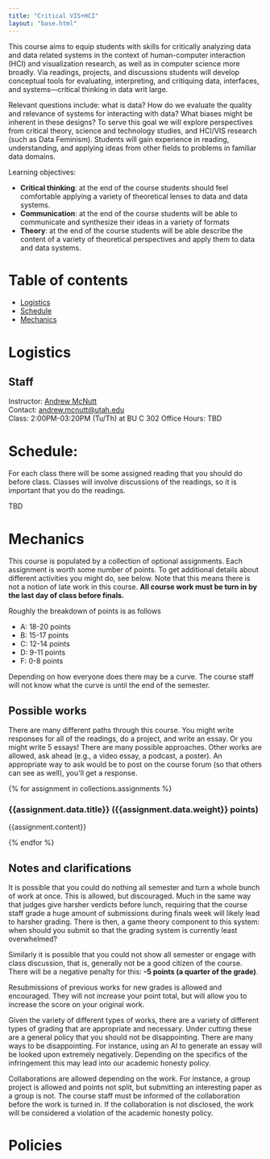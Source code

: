 ```yaml
---
title: "Critical VIS+HCI"
layout: "base.html"
---
```


This course aims to equip students with skills for critically analyzing data and data related systems in the context of human-computer interaction (HCI) and visualization research, as well as in computer science more broadly. Via readings, projects, and discussions students will develop conceptual tools for evaluating, interpreting, and critiquing data, interfaces, and systems—critical thinking in data writ large.

Relevant questions include: what is data? How do we evaluate the quality and relevance of systems for interacting with data? What biases might be inherent in these designs? To serve this goal we will explore perspectives from critical theory, science and technology studies, and HCI/VIS research (such as Data Feminism). Students will gain experience in reading, understanding, and applying ideas from other fields to problems in familiar data domains.

Learning objectives:

- **Critical thinking**: at the end of the course students should feel comfortable applying a variety of theoretical lenses to data and data systems.
- **Communication**: at the end of the course students will be able to communicate and synthesize their ideas in a variety of formats
- **Theory**: at the end of the course students will be able describe the content of a variety of theoretical perspectives and apply them to data and data systems.

# Table of contents

- [Logistics](#Logistics)
- [Schedule](#Schedule)
- [Mechanics](#Mechanics)

# Logistics

## Staff

Instructor: [Andrew McNutt](https://www.mcnutt.in/)  
Contact: andrew.mcnutt@utah.edu  
Class: 2:00PM-03:20PM (Tu/Th) at BU C 302
Office Hours: TBD

# Schedule:

For each class there will be some assigned reading that you should do before class. Classes will involve discussions of the readings, so it is important that you do the readings.

TBD

# Mechanics

This course is populated by a collection of optional assignments. Each assignment is worth some number of points. To get additional details about different activities you might do, see below. Note that this means there is not a notion of late work in this course. **All course work must be turn in by the last day of class before finals.**

Roughly the breakdown of points is as follows

- A: 18-20 points
- B: 15-17 points
- C: 12-14 points
- D: 9-11 points
- F: 0-8 points

Depending on how everyone does there may be a curve. The course staff will not know what the curve is until the end of the semester.

## Possible works

There are many different paths through this course. You might write responses for all of the readings, do a project, and write an essay. Or you might write 5 essays! There are many possible approaches. Other works are allowed, ask ahead (e.g., a video essay, a podcast, a poster). An appropriate way to ask would be to post on the course forum (so that others can see as well), you'll get a response.

{% for assignment in collections.assignments %}

### **{{assignment.data.title}}** ({{assignment.data.weight}} points)

{{assignment.content}}

{% endfor %}

## Notes and clarifications

It is possible that you could do nothing all semester and turn a whole bunch of work at once. This is allowed, but discouraged. Much in the same way that judges give harsher verdicts before lunch, requiring that the course staff grade a huge amount of submissions during finals week will likely lead to harsher grading. There is then, a game theory component to this system: when should you submit so that the grading system is currently least overwhelmed?

Similarly it is possible that you could not show all semester or engage with class discussion, that is, generally not be a good citizen of the course. There will be a negative penalty for this: **-5 points (a quarter of the grade)**.

Resubmissions of previous works for new grades is allowed and encouraged. They will not increase your point total, but will allow you to increase the score on your original work.

Given the variety of different types of works, there are a variety of different types of grading that are appropriate and necessary. Under cutting these are a general policy that you should not be disappointing. There are many ways to be disappointing. For instance, using an AI to generate an essay will be looked upon extremely negatively. Depending on the specifics of the infringement this may lead into our academic honesty policy.

Collaborations are allowed depending on the work. For instance, a group project is allowed and points not split, but submitting an interesting paper as a group is not. The course staff must be informed of the collaboration before the work is turned in. If the collaboration is not disclosed, the work will be considered a violation of the academic honesty policy.

# Policies
